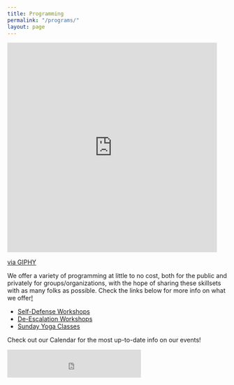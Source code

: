 ```yaml
---
title: Programming
permalink: "/programs/"
layout: page
---
```


<iframe src="https://giphy.com/embed/3o6fJfjS0V3v97GbeM" width="480" height="480" frameBorder="0" class="giphy-embed" allowFullScreen></iframe><p><a href="https://giphy.com/gifs/mma-popgym-3o6fJfjS0V3v97GbeM">via GIPHY</a></p>

We offer a variety of programming at little to no cost, both for the public and privately for groups/organizations, with the hope of sharing these skillsets with as many folks as possible. Check the links below for more info on what we offer[!](http://gph.is/2padLgA)

* [Self-Defense Workshops](self-defense.md)
* [De-Escalation Workshops](de-escalation.md)
* [Sunday Yoga Classes](yoga.md)

Check out our Calendar for the most up-to-date info on our events!

<iframe src="https://withfriends.co/pop_gym/embed/raw:kind=Join" width="306" height="64" frameborder="0"></iframe>

